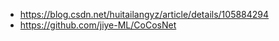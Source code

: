 * https://blog.csdn.net/huitailangyz/article/details/105884294
* https://github.com/jiye-ML/CoCosNet